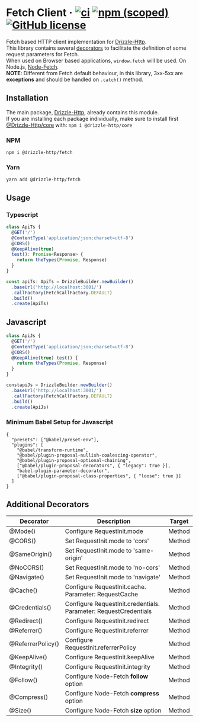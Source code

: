 # Fetch Client &middot; [![ci](https://github.com/vitorsalgado/drizzle-http/workflows/ci/badge.svg)](https://github.com/vitorsalgado/drizzle-http/actions) [![npm (scoped)](https://img.shields.io/npm/v/@drizzle-http/fetch)](https://www.npmjs.com/package/@drizzle-http/fetch) [![GitHub license](https://img.shields.io/badge/license-MIT-blue.svg)](https://github.com/vitorsalgado/drizzle-http/blob/main/LICENSE)

Fetch based HTTP client implementation for [Drizzle-Http](https://github.com/vitorsalgado/drizzle-http).  
This library contains several [decorators](#additional-decorators) to facilitate the definition of some request
parameters for Fetch.  
When used on Browser based applications, `window.fetch` will be used. On
Node.js, [Node-Fetch](https://github.com/node-fetch/node-fetch).   
**NOTE**: Different from Fetch default behaviour, in this library, 3xx-5xx are **exceptions** and should be handled on
`.catch()` method.

## Installation

The main package, [Drizzle-Http](https://www.npmjs.com/package/drizzle-http), already contains this module.  
If you are installing each package individually, make sure to install
first [@Drizzle-Http/core](https://www.npmjs.com/package/@drizzle-http/core) with: `npm i @drizzle-http/core`

### NPM

```
npm i @drizzle-http/fetch
```

### Yarn

```
yarn add @drizzle-http/fetch
```

## Usage

### Typescript

```typescript
class ApiTs {
  @GET('/')
  @ContentType('application/json;charset=utf-8')
  @CORS()
  @KeepAlive(true)
  test(): Promise<Response> {
    return theTypes(Promise, Response)
  }
}

const apiTs: ApiTs = DrizzleBuilder.newBuilder()
  .baseUrl('http://localhost:3001/')
  .callFactory(FetchCallFactory.DEFAULT)
  .build()
  .create(ApiTs)
```

## Javascript

```javascript
class ApiJs {
  @GET('/')
  @ContentType('application/json;charset=utf-8')
  @CORS()
  @KeepAlive(true) test() {
    return theTypes(Promise, Response)
  }
}

constapiJs = DrizzleBuilder.newBuilder()
  .baseUrl('http://localhost:3001/')
  .callFactory(FetchCallFactory.DEFAULT)
  .build()
  .create(ApiJs)
```

### Minimum Babel Setup for Javascript

```
{
  "presets": ["@babel/preset-env"],
  "plugins": [
    "@babel/transform-runtime",
    "@babel/plugin-proposal-nullish-coalescing-operator",
    "@babel/plugin-proposal-optional-chaining",
    ["@babel/plugin-proposal-decorators", { "legacy": true }],
    "babel-plugin-parameter-decorator",
    ["@babel/plugin-proposal-class-properties", { "loose": true }]
  ]
}
```

## Additional Decorators

| Decorator      | Description | Target |
| -------------- | ----------- | ------ |
| @Mode()         | Configure RequestInit.mode       | Method | 
| @CORS()         | Set RequestInit.mode to 'cors'      | Method | 
| @SameOrigin()         | Set RequestInit.mode to 'same-origin'      | Method |
| @NoCORS()         | Set RequestInit.mode to 'no-cors'      | Method |
| @Navigate()         | Set RequestInit.mode to 'navigate'      | Method |
| @Cache()         | Configure RequestInit.cache. Parameter: RequestCache      | Method |
| @Credentials()         | Configure RequestInit.credentials. Parameter: RequestCredentials     | Method |
| @Redirect()         | Configure RequestInit.redirect      | Method |
| @Referrer()         | Configure RequestInit.referrer      | Method |
| @ReferrerPolicy()         | Configure RequestInit.referrerPolicy      | Method |
| @KeepAlive()         | Configure RequestInit.keepAlive      | Method |
| @Integrity()         | Configure RequestInit.integrity      | Method |
| @Follow()         | Configure Node-Fetch **follow** option | Method |
| @Compress()         | Configure Node-Fetch **compress** option      | Method |
| @Size()         | Configure Node-Fetch **size** option       | Method |
